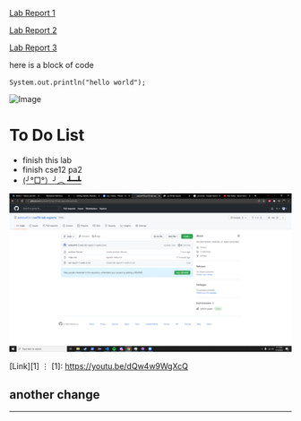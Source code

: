 [Lab Report 1](lab-report-1-week-2.html)

[Lab Report 2](lab-report-2-week-4.html)

[Lab Report 3](lab-report-3-week-6.html)


here is a block of code 
```
System.out.println("hello world");
```

![Image](https://i.kym-cdn.com/entries/icons/original/000/026/638/cat.jpg)

# To Do List
* finish this lab
* finish cse12 pa2
* [(╯°□°）╯︵ ┻━┻](https://youtu.be/dQw4w9WgXcQ)

![Image](screenshot.png)

[Link][1]
⋮
[1]: https://youtu.be/dQw4w9WgXcQ



## another change
---
